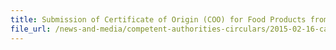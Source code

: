 ```yaml
---
title: Submission of Certificate of Origin (COO) for Food Products from Japan 
file_url: /news-and-media/competent-authorities-circulars/2015-02-16-ca.pdf
---
```

